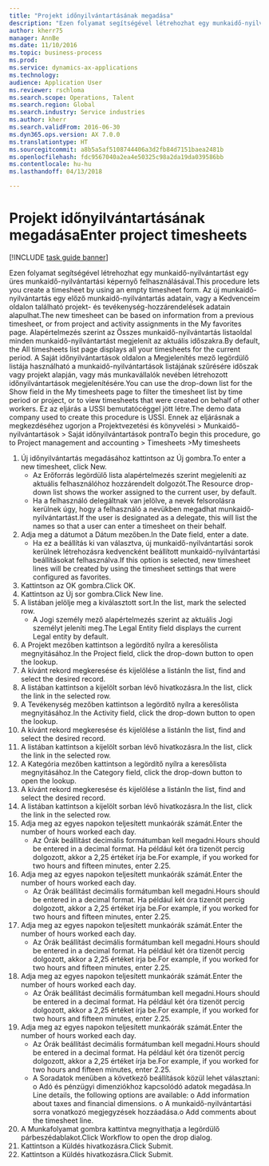 ```yaml
--- 
title: "Projekt időnyilvántartásának megadása"
description: "Ezen folyamat segítségével létrehozhat egy munkaidő-nyilvántartást egy üres munkaidő-nyilvántartási képernyő felhasználásával."
author: kherr75
manager: AnnBe
ms.date: 11/10/2016
ms.topic: business-process
ms.prod: 
ms.service: dynamics-ax-applications
ms.technology: 
audience: Application User
ms.reviewer: rschloma
ms.search.scope: Operations, Talent
ms.search.region: Global
ms.search.industry: Service industries
ms.author: kherr
ms.search.validFrom: 2016-06-30
ms.dyn365.ops.version: AX 7.0.0
ms.translationtype: HT
ms.sourcegitcommit: a8b5a5af5108744406a3d2fb84d7151baea2481b
ms.openlocfilehash: fdc9567040a2ea4e50325c98a2da19da039586bb
ms.contentlocale: hu-hu
ms.lasthandoff: 04/13/2018

---
```

# <a name="enter-project-timesheets"></a><span data-ttu-id="28586-103">Projekt időnyilvántartásának megadása</span><span class="sxs-lookup"><span data-stu-id="28586-103">Enter project timesheets</span></span>

[!INCLUDE [task guide banner](../../includes/task-guide-banner.md)]

<span data-ttu-id="28586-104">Ezen folyamat segítségével létrehozhat egy munkaidő-nyilvántartást egy üres munkaidő-nyilvántartási képernyő felhasználásával.</span><span class="sxs-lookup"><span data-stu-id="28586-104">This procedure lets you create a timesheet by using an empty timesheet form.</span></span> <span data-ttu-id="28586-105">Az új munkaidő-nyilvántartás egy előző munkaidő-nyilvántartás adatain, vagy a Kedvenceim oldalon található projekt- és tevékenység-hozzárendelések adatain alapulhat.</span><span class="sxs-lookup"><span data-stu-id="28586-105">The new timesheet can be based on information from a previous timesheet, or from project and activity assignments in the My favorites page.</span></span> <span data-ttu-id="28586-106">Alapértelmezés szerint az Összes munkaidő-nyilvántartás listaoldal minden munkaidő-nyilvántartást megjelenít az aktuális időszakra.</span><span class="sxs-lookup"><span data-stu-id="28586-106">By default, the All timesheets list page displays all your timesheets for the current period.</span></span> <span data-ttu-id="28586-107">A Saját időnyilvántartások oldalon a Megjelenítés mező legördülő listája használható a munkaidő-nyilvántartások listájának szűrésére időszak vagy projekt alapján, vagy más munkavállalók nevében létrehozott időnyilvántartások megjelenítésére.</span><span class="sxs-lookup"><span data-stu-id="28586-107">You can use the drop-down list for the Show field in the My timesheets page to filter the timesheet list by time period or project, or to view timesheets that were created on behalf of other workers.</span></span> <span data-ttu-id="28586-108">Ez az eljárás a USSI bemutatócéggel jött létre.</span><span class="sxs-lookup"><span data-stu-id="28586-108">The demo data company used to create this procedure is USSI.</span></span> <span data-ttu-id="28586-109">Ennek az eljárásnak a megkezdéséhez ugorjon a Projektvezetési és könyvelési > Munkaidő-nyilvántartások > Saját időnyilvántartások pontra</span><span class="sxs-lookup"><span data-stu-id="28586-109">To begin this procedure, go to Project management and accounting > Timesheets >My timesheets</span></span>

1. <span data-ttu-id="28586-110">Új időnyilvántartás megadásához kattintson az Új gombra.</span><span class="sxs-lookup"><span data-stu-id="28586-110">To enter a new timesheet, click New.</span></span>
    * <span data-ttu-id="28586-111">Az Erőforrás legördülő lista alapértelmezés szerint megjeleníti az aktuális felhasználóhoz hozzárendelt dolgozót.</span><span class="sxs-lookup"><span data-stu-id="28586-111">The Resource drop-down list shows the worker assigned to the current user, by default.</span></span>  
    * <span data-ttu-id="28586-112">Ha a felhasználó delegáltnak van jelölve, a nevek felsorolásra kerülnek úgy, hogy a felhasználó a nevükben megadhat munkaidő-nyilvántartást.</span><span class="sxs-lookup"><span data-stu-id="28586-112">If the user is designated as a delegate, this will list the names so that a user can enter a timesheet on their behalf.</span></span>  
2. <span data-ttu-id="28586-113">Adja meg a dátumot a Dátum mezőben.</span><span class="sxs-lookup"><span data-stu-id="28586-113">In the Date field, enter a date.</span></span>
    * <span data-ttu-id="28586-114">Ha ez a beállítás ki van választva, új munkaidő-nyilvántartási sorok kerülnek létrehozásra kedvencként beállított munkaidő-nyilvántartási beállításokat felhasználva.</span><span class="sxs-lookup"><span data-stu-id="28586-114">If this option is selected, new timesheet lines will be created by using the timesheet settings that were configured as favorites.</span></span>  
3. <span data-ttu-id="28586-115">Kattintson az OK gombra.</span><span class="sxs-lookup"><span data-stu-id="28586-115">Click OK.</span></span>
4. <span data-ttu-id="28586-116">Kattintson az Új sor gombra.</span><span class="sxs-lookup"><span data-stu-id="28586-116">Click New line.</span></span>
5. <span data-ttu-id="28586-117">A listában jelölje meg a kiválasztott sort.</span><span class="sxs-lookup"><span data-stu-id="28586-117">In the list, mark the selected row.</span></span>
    * <span data-ttu-id="28586-118">A Jogi személy mező alapértelmezés szerint az aktuális Jogi személyt jeleníti meg.</span><span class="sxs-lookup"><span data-stu-id="28586-118">The Legal Entity field displays the current Legal entity by default.</span></span>   
6. <span data-ttu-id="28586-119">A Projekt mezőben kattintson a legördítő nyílra a keresőlista megnyitásához.</span><span class="sxs-lookup"><span data-stu-id="28586-119">In the Project field, click the drop-down button to open the lookup.</span></span>
7. <span data-ttu-id="28586-120">A kívánt rekord megkeresése és kijelölése a listán</span><span class="sxs-lookup"><span data-stu-id="28586-120">In the list, find and select the desired record.</span></span>
8. <span data-ttu-id="28586-121">A listában kattintson a kijelölt sorban lévő hivatkozásra.</span><span class="sxs-lookup"><span data-stu-id="28586-121">In the list, click the link in the selected row.</span></span>
9. <span data-ttu-id="28586-122">A Tevékenység mezőben kattintson a legördítő nyílra a keresőlista megnyitásához.</span><span class="sxs-lookup"><span data-stu-id="28586-122">In the Activity field, click the drop-down button to open the lookup.</span></span>
10. <span data-ttu-id="28586-123">A kívánt rekord megkeresése és kijelölése a listán</span><span class="sxs-lookup"><span data-stu-id="28586-123">In the list, find and select the desired record.</span></span>
11. <span data-ttu-id="28586-124">A listában kattintson a kijelölt sorban lévő hivatkozásra.</span><span class="sxs-lookup"><span data-stu-id="28586-124">In the list, click the link in the selected row.</span></span>
12. <span data-ttu-id="28586-125">A Kategória mezőben kattintson a legördítő nyílra a keresőlista megnyitásához.</span><span class="sxs-lookup"><span data-stu-id="28586-125">In the Category field, click the drop-down button to open the lookup.</span></span>
13. <span data-ttu-id="28586-126">A kívánt rekord megkeresése és kijelölése a listán</span><span class="sxs-lookup"><span data-stu-id="28586-126">In the list, find and select the desired record.</span></span>
14. <span data-ttu-id="28586-127">A listában kattintson a kijelölt sorban lévő hivatkozásra.</span><span class="sxs-lookup"><span data-stu-id="28586-127">In the list, click the link in the selected row.</span></span>
15. <span data-ttu-id="28586-128">Adja meg az egyes napokon teljesített munkaórák számát.</span><span class="sxs-lookup"><span data-stu-id="28586-128">Enter the number of hours worked each day.</span></span>
    * <span data-ttu-id="28586-129">Az Órák beállítást decimális formátumban kell megadni.</span><span class="sxs-lookup"><span data-stu-id="28586-129">Hours should be entered in a decimal format.</span></span>  <span data-ttu-id="28586-130">Ha például két óra tizenöt percig dolgozott, akkor a 2,25 értéket írja be.</span><span class="sxs-lookup"><span data-stu-id="28586-130">For example, if you worked for two hours and fifteen minutes, enter 2.25.</span></span>   
16. <span data-ttu-id="28586-131">Adja meg az egyes napokon teljesített munkaórák számát.</span><span class="sxs-lookup"><span data-stu-id="28586-131">Enter the number of hours worked each day.</span></span>
    * <span data-ttu-id="28586-132">Az Órák beállítást decimális formátumban kell megadni.</span><span class="sxs-lookup"><span data-stu-id="28586-132">Hours should be entered in a decimal format.</span></span>  <span data-ttu-id="28586-133">Ha például két óra tizenöt percig dolgozott, akkor a 2,25 értéket írja be.</span><span class="sxs-lookup"><span data-stu-id="28586-133">For example, if you worked for two hours and fifteen minutes, enter 2.25.</span></span>   
17. <span data-ttu-id="28586-134">Adja meg az egyes napokon teljesített munkaórák számát.</span><span class="sxs-lookup"><span data-stu-id="28586-134">Enter the number of hours worked each day.</span></span>
    * <span data-ttu-id="28586-135">Az Órák beállítást decimális formátumban kell megadni.</span><span class="sxs-lookup"><span data-stu-id="28586-135">Hours should be entered in a decimal format.</span></span>  <span data-ttu-id="28586-136">Ha például két óra tizenöt percig dolgozott, akkor a 2,25 értéket írja be.</span><span class="sxs-lookup"><span data-stu-id="28586-136">For example, if you worked for two hours and fifteen minutes, enter 2.25.</span></span>   
18. <span data-ttu-id="28586-137">Adja meg az egyes napokon teljesített munkaórák számát.</span><span class="sxs-lookup"><span data-stu-id="28586-137">Enter the number of hours worked each day.</span></span>
    * <span data-ttu-id="28586-138">Az Órák beállítást decimális formátumban kell megadni.</span><span class="sxs-lookup"><span data-stu-id="28586-138">Hours should be entered in a decimal format.</span></span>  <span data-ttu-id="28586-139">Ha például két óra tizenöt percig dolgozott, akkor a 2,25 értéket írja be.</span><span class="sxs-lookup"><span data-stu-id="28586-139">For example, if you worked for two hours and fifteen minutes, enter 2.25.</span></span>   
19. <span data-ttu-id="28586-140">Adja meg az egyes napokon teljesített munkaórák számát.</span><span class="sxs-lookup"><span data-stu-id="28586-140">Enter the number of hours worked each day.</span></span>
    * <span data-ttu-id="28586-141">Az Órák beállítást decimális formátumban kell megadni.</span><span class="sxs-lookup"><span data-stu-id="28586-141">Hours should be entered in a decimal format.</span></span>  <span data-ttu-id="28586-142">Ha például két óra tizenöt percig dolgozott, akkor a 2,25 értéket írja be.</span><span class="sxs-lookup"><span data-stu-id="28586-142">For example, if you worked for two hours and fifteen minutes, enter 2.25.</span></span>   
    * <span data-ttu-id="28586-143">A Soradatok menüben a következő beállítások közül lehet választani:  o  Adó és pénzügyi dimenziókhoz kapcsolódó adatok megadása.</span><span class="sxs-lookup"><span data-stu-id="28586-143">In Line details, the following options are available:  o  Add information about taxes and financial dimensions.</span></span>  <span data-ttu-id="28586-144">o    A munkaidő-nyilvántartási sorra vonatkozó megjegyzések hozzáadása.</span><span class="sxs-lookup"><span data-stu-id="28586-144">o    Add comments about the timesheet line.</span></span>  
20. <span data-ttu-id="28586-145">A Munkafolyamat gombra kattintva megnyithatja a legördülő párbeszédablakot.</span><span class="sxs-lookup"><span data-stu-id="28586-145">Click Workflow to open the drop dialog.</span></span>
21. <span data-ttu-id="28586-146">Kattintson a Küldés hivatkozásra.</span><span class="sxs-lookup"><span data-stu-id="28586-146">Click Submit.</span></span>
22. <span data-ttu-id="28586-147">Kattintson a Küldés hivatkozásra.</span><span class="sxs-lookup"><span data-stu-id="28586-147">Click Submit.</span></span>


